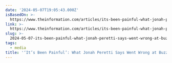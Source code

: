 ```yaml
---
date: '2024-05-07T19:05:43.000Z'
isBasedOn: >-
  https://www.theinformation.com/articles/its-been-painful-what-jonah-peretti-says-went-wrong-at-buzzfeed
link: >-
  https://www.theinformation.com/articles/its-been-painful-what-jonah-peretti-says-went-wrong-at-buzzfeed
slug: >-
  2024-05-07-its-been-painful-what-jonah-peretti-says-went-wrong-at-buzzfeed-the-i
tags:
  - media
title: '‘It’s Been Painful’: What Jonah Peretti Says Went Wrong at BuzzFeed — The I'
---
```


